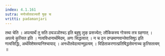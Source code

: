 ```yaml
---
index: 4.1.161
sutra: मनोर्जातावञ्यतौ षुक् च
vritti: padamanjari
---
```


 तथा चेति । अपत्यार्थे तु सति ठ्यञञोश्चऽ इति बहुषु लुक् प्रसज्येत; लौकिकस्य गोत्रस्य तत्र ग्रहणात् । अपत्ये कुत्सित इति । णत्वविधानार्थमिदम्, अणः सिद्धत्वात् । न च ठ्न दण्डमाणवान्तेवासिषुऽ इति णत्वसिद्धिः, अर्थविशेषस्यानिश्चायाद् । अनधीतवेदत्वान्मूढत्वम् । विहिताकरणात्प्रतिषिद्धसेवनाच्च कुत्सितत्वम् ॥